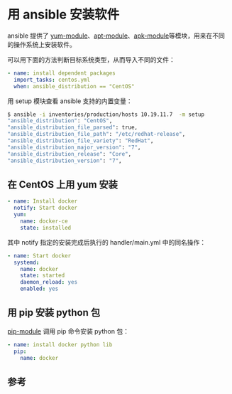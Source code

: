 <!-- toc -->

# 用 ansible 安装软件

ansible 提供了 [yum-module][1]、[apt-module][2]、[apk-module][3]等模块，用来在不同的操作系统上安装软件。

可以用下面的方法判断目标系统类型，从而导入不同的文件：

```yaml
- name: install dependent packages
  import_tasks: centos.yml
  when: ansible_distribution == "CentOS"
```

用 setup 模块查看 ansible 支持的内置变量：

```sh
$ ansible -i inventories/production/hosts 10.19.11.7  -m setup
"ansible_distribution": "CentOS",
"ansible_distribution_file_parsed": true,
"ansible_distribution_file_path": "/etc/redhat-release",
"ansible_distribution_file_variety": "RedHat",
"ansible_distribution_major_version": "7",
"ansible_distribution_release": "Core",
"ansible_distribution_version": "7",
```

## 在 CentOS 上用 yum 安装

```yaml
- name: Install docker
  notify: Start docker
  yum:
    name: docker-ce
    state: installed
```

其中 notify 指定的安装完成后执行的 handler/main.yml 中的同名操作：

```yaml
- name: Start docker
  systemd:
    name: docker
    state: started
    daemon_reload: yes
    enabled: yes
```

## 用 pip 安装 python 包

[pip-module][4] 调用 pip 命令安装 python 包：

```yaml
- name: install docker python lib
  pip:
    name: docker
```


## 参考

[1]: https://docs.ansible.com/ansible/latest/modules/yum_module.html#yum-module "yum-module"
[2]: https://docs.ansible.com/ansible/latest/modules/apt_module.html#apt-module "apt-module"
[3]: https://docs.ansible.com/ansible/latest/modules/apk_module.html#apk-module "apk-module"
[4]: https://docs.ansible.com/ansible/latest/modules/pip_module.html#pip-module "pip-module"
